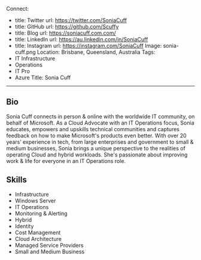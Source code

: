 Connect:
  - title: Twitter
    url: https://twitter.com/SoniaCuff
  - title: GitHub
    url: https://github.com/Scuffy
  - title: Blog
    url: https://soniacuff.com.com/
  - title: LinkedIn
    url: https://au.linkedin.com/in/SoniaCuff
  - title: Instagram
    url: https://instagram.com/SoniaCuff
Image: sonia-cuff.png
Location: Brisbane, Queensland, Australia
Tags:
  - IT Infrastructure
  - Operations
  - IT Pro
  - Azure
Title: Sonia Cuff
---
## Bio
Sonia Cuff connects in person & online with the worldwide IT community, on behalf of Microsoft. As a Cloud Advocate with an IT Operations focus, Sonia educates, empowers and upskills technical communities and captures feedback on how to make Microsoft's products even better. With over 20 years’ experience in tech, from large enterprises and government to small & medium businesses, Sonia brings a unique perspective to the realities of operating Cloud and hybrid workloads. She's passionate about improving work & life for everyone in an IT Operations role.

## Skills
* Infrastructure 
* Windows Server
* IT Operations
* Monitoring & Alerting
* Hybrid
* Identity
* Cost Management
* Cloud Architecture
* Managed Service Providers
* Small and Medium Business 
